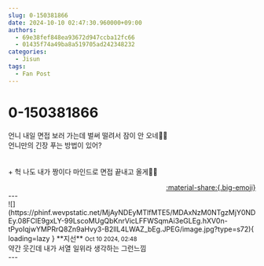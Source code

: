 ```yaml
---
slug: 0-150381866
date: 2024-10-10 02:47:30.960000+09:00
authors:
  - 69e38fef848ea93672d947ccba12fc66
  - 01435f74a49ba8a519705ad242348232
categories:
  - Jisun
tags:
  - Fan Post
---
```


# 0-150381866

<div class="post-container" markdown="1">
<div class="content-container md-sidebar__scrollwrap" markdown="1">

언니 내일 면접 보러 가는데 벌써 떨려서 잠이 안 오네😵‍💫<br>언니만의 긴장 푸는 방법이 있어?<br><br><br>+ 헉 나도 내가 짱이다 마인드로 면접 끝내고 올게💪💪

</div>
</div>

<div style="text-align: right;" markdown="1">
<a href="https://weverse.io/fromis9/fanpost/0-150381866" style="text-align: right;">:material-share:{.big-emoji}</a>
</div>
---

<div class="comments-container md-sidebar__scrollwrap" markdown="1">
<div class="comment" markdown="1">
<div class='id-container' markdown="1">
![](https://phinf.wevpstatic.net/MjAyNDEyMTlfMTE5/MDAxNzM0NTgzMjY0NDEy.08FClE9gxLY-99LscoMUgQbKnrVicLFFWSqmAi3eGLEg.hXV0n-tPyoIqjwYMPRrQ8Zn9aHvy3-B2llL4LWAZ_bEg.JPEG/image.jpg?type=s72){ loading=lazy }
**<span class="artist">지선</span>** <small>Oct 10 2024, 02:48</small><br>
</div>
<div class='comment-body' markdown="1">
약간 웃긴데 내가 서열 일위라 생각하는 그런느낌
</div>
</div>
</div>
---
